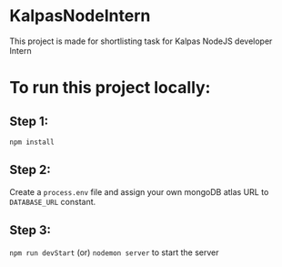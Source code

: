 # KalpasNodeIntern
This project is made for shortlisting task for Kalpas NodeJS developer Intern

# To run this project locally:
## Step 1: 
`npm install`
## Step 2:
Create a `process.env` file and assign your own mongoDB atlas URL to `DATABASE_URL` constant.
## Step 3:
`npm run devStart` (or) `nodemon server` to start the server
